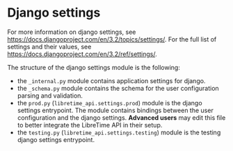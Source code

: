 # Django settings

For more information on django settings, see https://docs.djangoproject.com/en/3.2/topics/settings/.
For the full list of settings and their values, see https://docs.djangoproject.com/en/3.2/ref/settings/.

The structure of the django settings module is the following:

- the `_internal.py` module contains application settings for django.
- the `_schema.py` module contains the schema for the user configuration parsing and validation.
- the `prod.py` (`libretime_api.settings.prod`) module is the django settings entrypoint. The module contains bindings between the user configuration and the django settings. **Advanced users** may edit this file to better integrate the LibreTime API in their setup.
- the `testing.py` (`libretime_api.settings.testing`) module is the testing django settings entrypoint.
